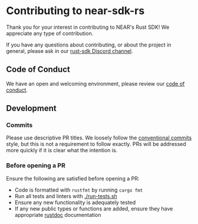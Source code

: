 # Contributing to near-sdk-rs

Thank you for your interest in contributing to NEAR's Rust SDK! We appreciate any type of contribution.

If you have any questions about contributing, or about the project in general, please ask in our [rust-sdk Discord channel](https://discord.gg/cKRZCqD2b2).

## Code of Conduct

We have an open and welcoming environment, please review our [code of conduct](CODE_OF_CONDUCT.md).

## Development

### Commits

Please use descriptive PR titles. We loosely follow the [conventional commits](https://www.conventionalcommits.org/en/v1.0.0/) style, but this is not a requirement to follow exactly. PRs will be addressed more quickly if it is clear what the intention is.

### Before opening a PR

Ensure the following are satisfied before opening a PR:
- Code is formatted with `rustfmt` by running `cargo fmt`
- Run all tests and linters with [./run-tests.sh](./run-tests.sh)
- Ensure any new functionality is adequately tested
- If any new public types or functions are added, ensure they have appropriate [rustdoc](https://doc.rust-lang.org/rustdoc/what-is-rustdoc.html) documentation
